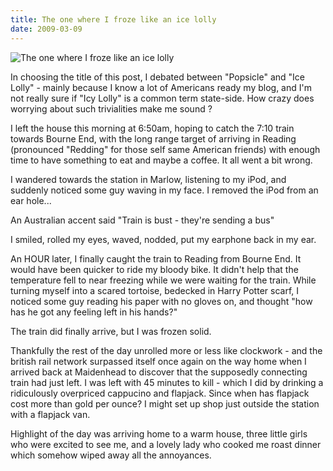 ```yaml
---
title: The one where I froze like an ice lolly
date: 2009-03-09
---
```


![The one where I froze like an ice lolly](https://source.unsplash.com/vP3pnOoCiYE/1600x900)

In choosing the title of this post, I debated between "Popsicle" and "Ice Lolly" - mainly because I know a lot of Americans ready my blog, and I'm not really sure if "Icy Lolly" is a common term state-side. How crazy does worrying about such trivialities make me sound ?

I left the house this morning at 6:50am, hoping to catch the 7:10 train towards Bourne End, with the long range target of arriving in Reading (pronounced "Redding" for those self same American friends) with enough time to have something to eat and maybe a coffee. It all went a bit wrong.

I wandered towards the station in Marlow, listening to my iPod, and suddenly noticed some guy waving in my face. I removed the iPod from an ear hole...

An Australian accent said "Train is bust - they're sending a bus"

I smiled, rolled my eyes, waved, nodded, put my earphone back in my ear.

An HOUR later, I finally caught the train to Reading from Bourne End. It would have been quicker to ride my bloody bike. It didn't help that the temperature fell to near freezing while we were waiting for the train. While turning myself into a scared tortoise, bedecked in Harry Potter scarf, I noticed some guy reading his paper with no gloves on, and thought "how has he got any feeling left in his hands?"

The train did finally arrive, but I was frozen solid.

Thankfully the rest of the day unrolled more or less like clockwork - and the british rail network surpassed itself once again on the way home when I arrived back at Maidenhead to discover that the supposedly connecting train had just left. I was left with 45 minutes to kill - which I did by drinking a ridiculously overpriced cappucino and flapjack. Since when has flapjack cost more than gold per ounce? I might set up shop just outside the station with a flapjack van.

Highlight of the day was arriving home to a warm house, three little girls who were excited to see me, and a lovely lady who cooked me roast dinner which somehow wiped away all the annoyances.